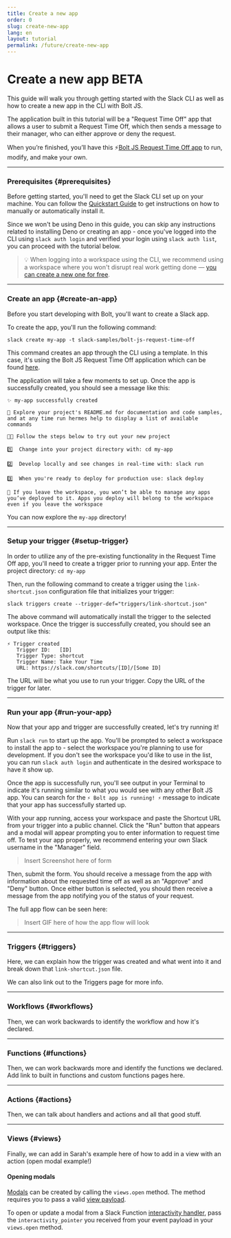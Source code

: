 ```yaml
---
title: Create a new app
order: 0
slug: create-new-app
lang: en
layout: tutorial
permalink: /future/create-new-app
---
```

# Create a new app <span class="label-beta">BETA</span>

<div class="section-content">
This guide will walk you through getting started with the Slack CLI as well as how to create a new app in the CLI with Bolt JS.

The application built in this tutorial will be a "Request Time Off" app that allows a user to submit a Request Time Off, which then sends a message to their manager, who can either approve or deny the request. 
</div>

When you’re finished, you’ll have this ⚡️[Bolt JS Request Time Off app](https://github.com/slack-samples/bolt-js-request-time-off) to run, modify, and make your own.

---

### Prerequisites {#prerequisites}
Before getting started, you'll need to get the Slack CLI set up on your machine. You can follow the [Quickstart Guide](https://api.slack.com/future/quickstart) to get instructions on how to manually or automatically install it. 

Since we won't be using Deno in this guide, you can skip any instructions related to installing Deno or creating an app - once you've logged into the CLI using `slack auth login` and verified your login using `slack auth list`, you can proceed with the tutorial below.

> 💡 When logging into a workspace using the CLI, we recommend using a workspace where you won't disrupt real work getting done — [you can create a new one for free](https://slack.com/get-started#create).

---

### Create an app {#create-an-app}
Before you start developing with Bolt, you'll want to create a Slack app. 

To create the app, you'll run the following command:
```
slack create my-app -t slack-samples/bolt-js-request-time-off
```
This command creates an app through the CLI using a template. In this case, it's using the Bolt JS Request Time Off application which can be found [here](https://github.com/slack-samples/bolt-js-request-time-off). 

The application will take a few moments to set up. Once the app is successfully created, you should see a message like this:
```
✨ my-app successfully created

🧭 Explore your project's README.md for documentation and code samples, and at any time run hermes help to display a list of available commands

🧑‍🚀 Follow the steps below to try out your new project

1️⃣  Change into your project directory with: cd my-app

2️⃣  Develop locally and see changes in real-time with: slack run

3️⃣  When you're ready to deploy for production use: slack deploy

🔔 If you leave the workspace, you won’t be able to manage any apps you’ve deployed to it. Apps you deploy will belong to the workspace even if you leave the workspace
```

You can now explore the `my-app` directory!

---
### Setup your trigger {#setup-trigger}
In order to utilize any of the pre-existing functionality in the Request Time Off app, you'll need to create a trigger prior to running your app. Enter the project directory: `cd my-app`

Then, run the following command to create a trigger using the `link-shortcut.json` configuration file that initializes your trigger:
```
slack triggers create --trigger-def="triggers/link-shortcut.json"      
```

The above command will automatically install the trigger to the selected workspace. Once the trigger is successfully created, you should see an output like this:
```
⚡ Trigger created
   Trigger ID:   [ID]
   Trigger Type: shortcut
   Trigger Name: Take Your Time
   URL: https://slack.com/shortcuts/[ID]/[Some ID]
```
The URL will be what you use to run your trigger. Copy the URL of the trigger for later.

---
### Run your app {#run-your-app}
Now that your app and trigger are successfully created, let's try running it!

Run `slack run` to start up the app. You'll be prompted to select a workspace to install the app to - select the workspace you're planning to use for development. If you don't see the workspace you'd like to use in the list, you can run `slack auth login` and authenticate in the desired workspace to have it show up.

Once the app is successfully run, you'll see output in your Terminal to indicate it's running similar to what you would see with any other Bolt JS app. You can search for the `⚡️ Bolt app is running! ⚡️` message to indicate that your app has successfully started up.

With your app running, access your workspace and paste the Shortcut URL from your trigger into a public channel. Click the "Run" button that appears and a modal will appear prompting you to enter information to request time off. To test your app properly, we recommend entering your own Slack username in the "Manager" field.

> Insert Screenshot here of form

Then, submit the form. You should receive a message from the app with information about the requested time off as well as an "Approve" and "Deny" button. Once either button is selected, you should then receive a message from the app notifying you of the status of your request.

The full app flow can be seen here:
> Insert GIF here of how the app flow will look

---
### Triggers {#triggers}

Here, we can explain how the trigger was created and what went into it and break down that `link-shortcut.json` file.

We can also link out to the Triggers page for more info.

---
### Workflows {#workflows}

Then, we can work backwards to identify the workflow and how it's declared.

---
### Functions {#functions}

Then, we can work backwards more and identify the functions we declared.
Add link to built in functions and custom functions pages here.

---
### Actions {#actions}

Then, we can talk about handlers and actions and all that good stuff.

---
### Views {#views}
Finally, we can add in Sarah's example here of how to add in a view with an action (open modal example!)

#### Opening modals
[Modals](https://api.slack.com/block-kit/surfaces/modals) can be created by calling the `views.open` method. The method requires you to pass a valid [view payload](https://api.slack.com/reference/block-kit/views).

To open or update a modal from a Slack Function [interactivity handler](https://api.slack.com/future/view-events), pass the `interactivity_pointer` you received from your event payload in your `views.open` method.

